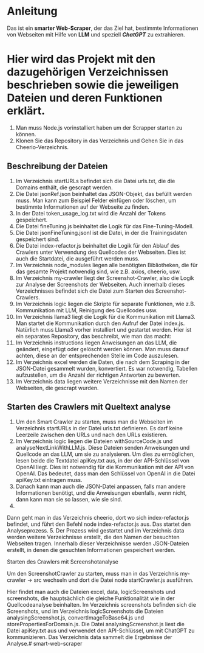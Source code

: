 # Anleitung

Das ist ein **smarter Web-Scraper**, der das Ziel hat, bestimmte Informationen von Webseiten mit Hilfe von **LLM** und speziell ***ChatGPT*** zu extrahieren.

# Hier wird das Projekt mit den dazugehörigen Verzeichnissen beschrieben sowie die jeweiligen Dateien und deren Funktionen erklärt.

1. Man muss Node.js vorinstalliert haben um der Scrapper starten zu können.
2. Klonen Sie das Repository in das Verzeichnis und Gehen Sie in das Cheerio-Verzeichnis.



## Beschreibung der Dateien

1. Im Verzeichnis startURLs befindet sich die Datei urls.txt, die die Domains enthält, die gescrapt werden.
2. Die Datei jsonRef.json beinhaltet das JSON-Objekt, das befüllt werden muss. Man kann zum Beispiel Felder einfügen oder löschen, um bestimmte Informationen auf der Webseite zu finden.
3. In der Datei token_usage_log.txt wird die Anzahl der Tokens gespeichert.
4. Die Datei fineTuning.js beinhaltet die Logik für das Fine-Tuning-Modell.
5. Die Datei jsonFineTuning.jsonl ist die Datei, in der die Trainingsdaten gespeichert sind.
6. Die Datei index-refactor.js beinhaltet die Logik für den Ablauf des Crawlers unter Verwendung des Quellcodes der Webseiten. Dies ist auch die Startdatei, die ausgeführt werden muss.
7. Im Verzeichnis node_modules liegen alle benötigten Bibliotheken, die für das gesamte Projekt notwendig sind, wie z.B. axios, cheerio, usw.
8. Im Verzeichnis my-crawler liegt der Screenshot-Crawler, also die Logik zur Analyse der Screenshots der Webseiten. Auch innerhalb dieses Verzeichnisses befindet sich die Datei zum Starten des Screenshot-Crawlers.
9. Im Verzeichnis logic liegen die Skripte für separate Funktionen, wie z.B. Kommunikation mit LLM, Reinigung des Quellcodes usw.
10. Im Verzeichnis llama3 liegt die Logik für die Kommunikation mit Llama3. Man startet die Kommunikation durch den Aufruf der Datei index.js. Natürlich muss Llama3 vorher installiert und gestartet werden. Hier ist ein separates Repository, das beschreibt, wie man das macht:
11. Im Verzeichnis instructions liegen Anweisungen an das LLM, die geändert, eingefügt oder gelöscht werden können. Man muss darauf achten, diese an der entsprechenden Stelle im Code auszulesen.
12. Im Verzeichnis excel werden die Daten, die nach dem Scraping in der JSON-Datei gesammelt wurden, konvertiert. Es war notwendig, Tabellen aufzustellen, um die Anzahl der richtigen Antworten zu bewerten.
13. Im Verzeichnis data liegen weitere Verzeichnisse mit den Namen der Webseiten, die gescrapt wurden.


## Starten des Crawlers mit Queltext analyse


1. Um den Smart Crawler zu starten, muss man die Webseiten im Verzeichnis startURLs in der Datei urls.txt definieren. Es darf keine Leerzeile zwischen den URLs und nach den URLs existieren.
2. Im Verzeichnis logic liegen die Dateien withSourceCode.js und analyseNextLinkWithLLM.js. Diese Dateien senden Anweisungen und Quellcode an das LLM, um sie zu analysieren. Um dies zu ermöglichen, lesen beide die Textdatei apiKey.txt aus, in der der API-Schlüssel von OpenAI liegt. Dies ist notwendig für die Kommunikation mit der API von OpenAI. Das bedeutet, dass man den Schlüssel von OpenAI in die Datei apiKey.txt eintragen muss.
3. Danach kann man auch die JSON-Datei anpassen, falls man andere Informationen benötigt, und die Anweisungen ebenfalls, wenn nicht, dann kann man sie so lassen, wie sie sind.
4. 

Dann geht man in das Verzeichnis cheerio, dort wo sich index-refactor.js befindet, und führt den Befehl
node index-refactor.js 
aus. Das startet den Analyseprozess. 5. Der Prozess wird gestartet und im Verzeichnis data werden weitere Verzeichnisse erstellt, die den Namen der besuchten Webseiten tragen. Innerhalb dieser Verzeichnisse werden JSON-Dateien erstellt, in denen die gesuchten Informationen gespeichert werden.

Starten des Crawlers mit Screenshotanalyse

Um den ScreenshotCrawler zu starten, muss man in das Verzeichnis my-crawler -> src wechseln und dort die Datei
node startCrawler.js
ausführen.

Hier findet man auch die Dateien excel, data, logicScreenshots und screenshots, die hauptsächlich die gleiche Funktionalität wie in der Quellcodeanalyse beinhalten.
Im Verzeichnis screenshots befinden sich die Screenshots, und im Verzeichnis logicScreenshots die Dateien analysingScreenshot.js, convertImageToBase64.js und storePropertiesForDomain.js. Die Datei analysingScreenshot.js liest die Datei apiKey.txt aus und verwendet den API-Schlüssel, um mit ChatGPT zu kommunizieren.
Das Verzeichnis data sammelt die Ergebnisse der Analyse.# smart-web-scraper
